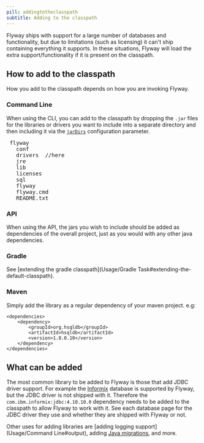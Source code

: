 ```yaml
---
pill: addingtotheclasspath
subtitle: Adding to the classpath
---
```


Flyway ships with support for a large number of databases and functionality, but due to limitations (such as licensing) it can't ship containing everything it supports. In these situations, Flyway will load the extra support/functionality if it is present on the classpath.

## How to add to the classpath

How you add to the classpath depends on how you are invoking Flyway.

### Command Line

When using the CLI, you can add to the classpath by dropping the `.jar` files for the libraries or drivers you want to include into a separate directory and then including it via the [`jarDirs`](</Configuration/Flyway Namespace/Flyway Jar Dirs Setting>) configuration parameter.

<pre class="filetree"><i class="fa fa-folder-open"></i> flyway
  <i class="fa fa-folder-open"></i> conf
  <i class="fa fa-folder-open"></i> drivers <i class="fa fa-long-arrow-left"></i> //here
  <i class="fa fa-folder-open"></i> jre
  <i class="fa fa-folder-open"></i> lib
  <i class="fa fa-folder-open"></i> licenses
  <i class="fa fa-folder-open"></i> sql
  <i class="fa fa-file"></i> flyway
  <i class="fa fa-file"></i> flyway.cmd
  <i class="fa fa-file-text"></i> README.txt
</pre>

### API

When using the API, the jars you wish to include should be added as dependencies of the overall project, just as you would with any other java dependencies.

### Gradle

See [extending the gradle classpath](Usage/Gradle Task#extending-the-default-classpath).

### Maven

Simply add the library as a regular dependency of your maven project. e.g:

```
<dependencies>
    <dependency>
        <groupId>org.hsqldb</groupId>
        <artifactId>hsqldb</artifactId>
        <version>1.8.0.10</version>
    </dependency>
</dependencies>
```

## What can be added

The most common library to be added to Flyway is those that add JDBC driver support. For example the [Informix](<Database Driver Reference/Informix>) database is supported by Flyway, but the JDBC driver is not shipped with it. Therefore the `com.ibm.informix:jdbc:4.10.10.0` dependency needs to be added to the classpath to allow Flyway to work with it. See each database page for the JDBC driver they use and whether they are shipped with Flyway or not.


Other uses for adding libraries are [adding logging support](Usage/Command Line#output), adding [Java migrations](https://documentation.red-gate.com/flyway/flyway-concepts/migrations/java-based-migrations), and more.
